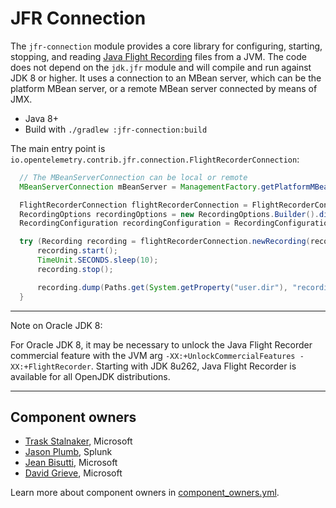 # JFR Connection

The `jfr-connection` module provides a core library for configuring, starting, stopping,
and reading [Java Flight Recording](https://docs.oracle.com/javacomponents/jmc-5-4/jfr-runtime-guide/about.htm#JFRUH170)
files from a JVM. The code does not depend on the `jdk.jfr`
module and will compile and run against JDK 8 or higher. It uses a connection to an MBean
server, which can be the platform MBean server, or a remote MBean server connected by
means of JMX.

* Java 8+
* Build with `./gradlew :jfr-connection:build`

The main entry point is `io.opentelemetry.contrib.jfr.connection.FlightRecorderConnection`:

```java
  // The MBeanServerConnection can be local or remote
  MBeanServerConnection mBeanServer = ManagementFactory.getPlatformMBeanServer();

  FlightRecorderConnection flightRecorderConnection = FlightRecorderConnection.connect(mBeanServer);
  RecordingOptions recordingOptions = new RecordingOptions.Builder().disk("true").build();
  RecordingConfiguration recordingConfiguration = RecordingConfiguration.PROFILE_CONFIGURATION;

  try (Recording recording = flightRecorderConnection.newRecording(recordingOptions, recordingConfiguration)) {
      recording.start();
      TimeUnit.SECONDS.sleep(10);
      recording.stop();

      recording.dump(Paths.get(System.getProperty("user.dir"), "recording.jfr").toString());
  }
```

---
Note on Oracle JDK 8:

For Oracle JDK 8, it may be necessary to unlock the Java Flight Recorder
commercial feature with the JVM arg `-XX:+UnlockCommercialFeatures -XX:+FlightRecorder`.
Starting with JDK 8u262, Java Flight Recorder is available for all OpenJDK distributions.

---

## Component owners

- [Trask Stalnaker](https://github.com/trask), Microsoft
- [Jason Plumb](https://github.com/breedx-splk), Splunk
- [Jean Bisutti](https://github.com/jeanbisutti), Microsoft
- [David Grieve](https://github.com/dsgrieve), Microsoft

Learn more about component owners in [component_owners.yml](../.github/component_owners.yml).
